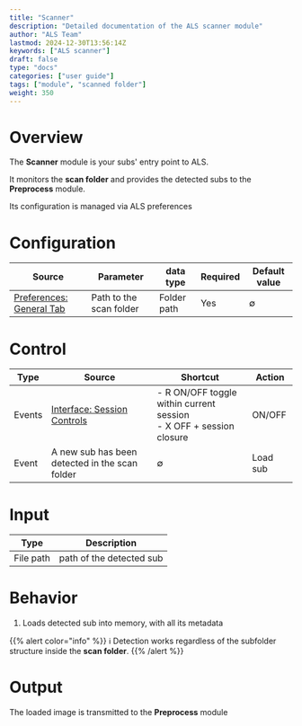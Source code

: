 ```yaml
---
title: "Scanner"
description: "Detailed documentation of the ALS scanner module"
author: "ALS Team"
lastmod: 2024-12-30T13:56:14Z
keywords: ["ALS scanner"]
draft: false
type: "docs"
categories: ["user guide"]
tags: ["module", "scanned folder"]
weight: 350
---
```


# Overview

The **Scanner** module is your subs' entry point to ALS.

It monitors the **scan folder** and provides the detected subs to the **Preprocess** module.

Its configuration is managed via ALS preferences

# Configuration

| Source                            | Parameter                | data type | Required    | Default value |
|-----------------------------------|--------------------------|-|-------------|---------------|
| [Preferences: General Tab](../../user-guide/preferences/general/#scan-folder) | Path to the scan folder | Folder path | Yes           | ∅              |  


# Control

| Type   | Source                                                                        | Shortcut                                                                                                                       | Action   |
|--------|-------------------------------------------------------------------------------|--------------------------------------------------------------------------------------------------------------------------------|----------|
| Events | [Interface: Session Controls](../../user-guide/ui/controls/#session-controls) | - <span class="als-ks">R</span> ON/OFF toggle within current session<br> - <span class="als-ks">X</span> OFF + session closure | ON/OFF   |
| Event  | A new sub has been detected in the scan folder                                | ∅                                                                                                                               | Load sub |


# Input

| Type      | Description              |
|-----------|--------------------------|
| File path | path of the detected sub |


# Behavior

1. Loads detected sub into memory, with all its metadata

{{% alert color="info" %}}
ℹ️ Detection works regardless of the subfolder structure inside the **scan folder**.
{{% /alert %}}

# Output

The loaded image is transmitted to the **Preprocess** module